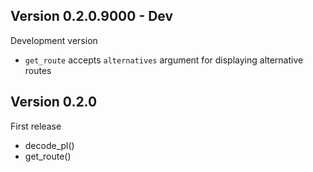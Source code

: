 
## Version 0.2.0.9000 - Dev

Development version

* `get_route` accepts `alternatives` argument for displaying alternative routes

## Version 0.2.0

First release

* decode_pl()
* get_route()
